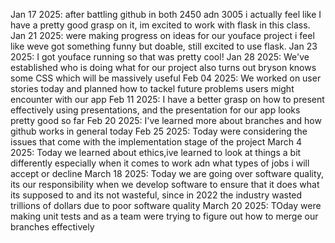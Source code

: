 Jan 17 2025: after battling github in both 2450 adn 3005 i actually feel like I have a pretty good grasp on it, im excited to work with flask in this class.
Jan 21 2025: were making progress on ideas for our youface project i feel like weve got something funny but doable, still excited to use flask.
Jan 23 2025: I got youface running so that was pretty cool!
Jan 28 2025: We've established who is doing what for our project also turns out bryson knows some CSS which will be massively useful
Feb 04 2025: We worked on user stories today and planned how to tackel future problems users might encounter with our app
Feb 11 2025: I have a better grasp on how to present effectively using presentations, and the presentation for our app looks pretty good so far
Feb 20 2025: I've learned more about branches and how github works in general today
Feb 25 2025: Today were considering the issues that come with the implementation stage of the project
March 4 2025: Today we learned about ethics,ive learned to look at things a bit differently  especially when it comes to work adn what types of jobs i will accept or decline
March 18 2025: Today we are going over software quality, its our responsibility when we develop software to ensure that it does what its supposed to and its not wasteful, since in 2022 the industry wasted trillions of dollars due to poor software quality
March 20 2025: TOday were making unit tests and as a team were trying to figure out how to merge our branches effectively